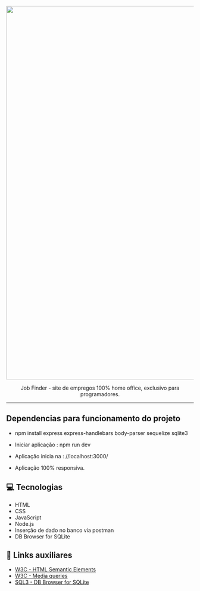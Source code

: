 <p align="center">
    <img width="1000" src="https://i.imgur.com/85itJQc.png"

-------
<p align="center">
    Job Finder - site de empregos 100% home office, exclusivo para programadores.

-------

##  Dependencias para funcionamento do projeto

 -  npm install express express-handlebars body-parser sequelize sqlite3
 
 - Iniciar aplicação : npm run dev
 
 - Aplicação inicia na :  //localhost:3000/ 
    
 - Aplicação 100% responsiva.
 
## 💻 Tecnologias
- HTML
- CSS
- JavaScript
- Node.js
- Inserção de dado no banco via postman
- DB Browser for SQLite

## 🔗 Links auxiliares

- [W3C - HTML Semantic Elements](https://www.w3schools.com/html/html5_semantic_elements.asp)
- [W3C - Media queries ](https://www.w3schools.com/css/css3_mediaqueries.asp)
- [SQL3 - DB Browser for SQLite](https://sqlitebrowser.org/)
 
